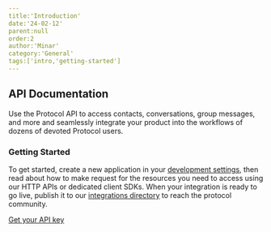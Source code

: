 ```yaml
---
title:'Introduction'
date:'24-02-12'
parent:null
order:2
author:'Minar'
category:'General'
tags:['intro,'getting-started']
---
```


## API Documentation

Use the Protocol API to access contacts, conversations, group messages, and more and seamlessly integrate your product into the workflows of dozens of devoted Protocol users.

### Getting Started

To get started, create a new application in your [development settings](/dev-settings), then read about how to make request for the resources you need to access using our HTTP APIs or dedicated client SDKs. When your integration is ready to go live, publish it to our [integrations directory](/integration-dir) to reach the protocol community.

[Get your API key](/get-your-api-key)
